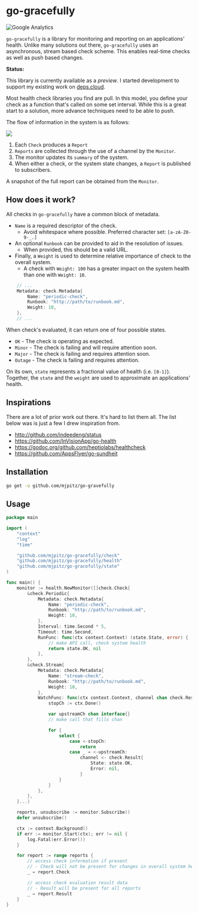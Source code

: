 # go-gracefully
![Google Analytics](https://www.google-analytics.com/collect?v=1&tid=UA-172921913-1&cid=555&t=event&ec=repo&ea=open&dp=go-gracefully&dt=go-gracefully)

`go-gracefully` is a library for monitoring and reporting on an applications' health.
Unlike many solutions out there, `go-gracefully` uses an asynchronous, stream based check scheme.
This enables real-time checks as well as push based changes.

**Status:**

This library is currently available as a _preview_.
I started development to support my existing work on [deps.cloud](http://github.com/depscloud).

Most health check libraries you find are pull.
In this model, you define your check as a function that's called on some set interval.
While this is a great start to a solution, more advance techniques need to be able to push.

The flow of information in the system is as follows:

[![](https://mermaid.ink/img/eyJjb2RlIjoiZ3JhcGggTFJcbiAgQVtQZXJpb2RpY0NoZWNrXSAtLT58UmVwb3J0fCBDaChDaGFubmVsKVxuICBCW1N0cmVhbUNoZWNrXSAtLT58UmVwb3J0fCBDaFxuICBDW1N0cmVhbUNoZWNrXSAtLT58UmVwb3J0fCBDaFxuXHRDaCAtLT4gTVtNb25pdG9yXVxuICBNIC0tPnxSZXBvcnR8IFNbU3Vic2NyaWJlcnNdXG4gIE0gLS0tfG1haW50YWluc3wgc3VtbWFyeSIsIm1lcm1haWQiOnsidGhlbWUiOiJkZWZhdWx0In0sInVwZGF0ZUVkaXRvciI6ZmFsc2V9)](https://mermaid-js.github.io/mermaid-live-editor/#/edit/eyJjb2RlIjoiZ3JhcGggTFJcbiAgQVtQZXJpb2RpY0NoZWNrXSAtLT58UmVwb3J0fCBDaChDaGFubmVsKVxuICBCW1N0cmVhbUNoZWNrXSAtLT58UmVwb3J0fCBDaFxuICBDW1N0cmVhbUNoZWNrXSAtLT58UmVwb3J0fCBDaFxuXHRDaCAtLT4gTVtNb25pdG9yXVxuICBNIC0tPnxSZXBvcnR8IFNbU3Vic2NyaWJlcnNdXG4gIE0gLS0tfG1haW50YWluc3wgc3VtbWFyeSIsIm1lcm1haWQiOnsidGhlbWUiOiJkZWZhdWx0In0sInVwZGF0ZUVkaXRvciI6ZmFsc2V9)

1. Each `Check` produces a `Report`
2. `Reports` are collected through the use of a channel by the `Monitor`.
3. The monitor updates its `summary` of the system.
4. When either a check, or the system state changes, a `Report` is published to subscribers.

A snapshot of the full report can be obtained from the `Monitor`.

## How does it work?

All checks in `go-gracefully` have a common block of metadata.

* `Name` is a required descriptor of the check.
  * Avoid whitespace where possible. Preferred character set: `[a-zA-Z0-9-_.]`
* An optional `Runbook` can be provided to aid in the resolution of issues.
  * When provided, this should be a valid URL.
* Finally, a `Weight` is used to determine relative importance of check to the overall system.
  * A check with `Weight: 100` has a greater impact on the system health than one with `Weight: 10`. 

```go
    // ...
    Metadata: check.Metadata{
        Name: "periodic-check",
        Runbook: "http://path/to/runbook.md",
        Weight: 10,
    },
    // ...
```

When check's evaluated, it can return one of four possible states.

* `OK` - The check is operating as expected.
* `Minor` - The check is failing and will require attention soon.
* `Major` - The check is failing and requires attention soon.
* `Outage` - The check is failing and requires attention.

On its own, `state` represents a fractional value of health (i.e. `[0-1]`).
Together, the `state` and the `weight` are used to approximate an applications' health.  

## Inspirations

There are a lot of prior work out there.
It's hard to list them all.
The list below was is just a few I drew inspiration from. 

* http://github.com/indeedeng/status
* https://github.com/InVisionApp/go-health
* https://godoc.org/github.com/heptiolabs/healthcheck
* https://github.com/AppsFlyer/go-sundheit

## Installation

```bash
go get -u github.com/mjpitz/go-gravefully
```

## Usage

```go
package main

import (
    "context"
    "log"
    "time"

    "github.com/mjpitz/go-gracefully/check"
    "github.com/mjpitz/go-gracefully/health"
    "github.com/mjpitz/go-gracefully/state"
)

func main() {
    monitor := health.NewMonitor([]check.Check{
        &check.Periodic{
            Metadata: check.Metadata{
                Name: "periodic-check",
                Runbook: "http://path/to/runbook.md",
                Weight: 10,
            },
            Interval: time.Second * 5,
            Timeout: time.Second,
            RunFunc: func(ctx context.Context) (state.State, error) {
                // make API call, check system health
                return state.OK, nil
            },
        },
        &check.Stream{
            Metadata: check.Metadata{
                Name: "stream-check",
                Runbook: "http://path/to/runbook.md",
                Weight: 10,
            },
            WatchFunc: func(ctx context.Context, channel chan check.Result) {
                stopCh := ctx.Done()

                var upstreamCh chan interface{}
                // make call that fills chan

                for {
                    select {
                        case <-stopCh:
                            return
                        case _ = <-upstreamCh:
                            channel <- check.Result{
                                State: state.OK,
                                Error: nil,
                            }
                    }
                }
            },
        },
    }...)

    reports, unsubscribe := monitor.Subscribe()
    defer unsubscribe()

    ctx := context.Background()
    if err := monitor.Start(ctx); err != nil {
        log.Fatal(err.Error())
    }

    for report := range reports {
        // access check information if present
        // - Check will not be present for changes in overall system health
        _ = report.Check

        // access check evaluation result data
        // - Result will be present for all reports
        _ = report.Result
    }
}
```
